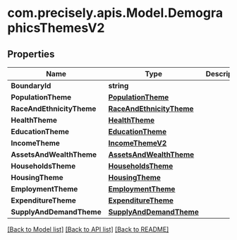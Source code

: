 # com.precisely.apis.Model.DemographicsThemesV2
## Properties

Name | Type | Description | Notes
------------ | ------------- | ------------- | -------------
**BoundaryId** | **string** |  | [optional] 
**PopulationTheme** | [**PopulationTheme**](PopulationTheme.md) |  | [optional] 
**RaceAndEthnicityTheme** | [**RaceAndEthnicityTheme**](RaceAndEthnicityTheme.md) |  | [optional] 
**HealthTheme** | [**HealthTheme**](HealthTheme.md) |  | [optional] 
**EducationTheme** | [**EducationTheme**](EducationTheme.md) |  | [optional] 
**IncomeTheme** | [**IncomeThemeV2**](IncomeThemeV2.md) |  | [optional] 
**AssetsAndWealthTheme** | [**AssetsAndWealthTheme**](AssetsAndWealthTheme.md) |  | [optional] 
**HouseholdsTheme** | [**HouseholdsTheme**](HouseholdsTheme.md) |  | [optional] 
**HousingTheme** | [**HousingTheme**](HousingTheme.md) |  | [optional] 
**EmploymentTheme** | [**EmploymentTheme**](EmploymentTheme.md) |  | [optional] 
**ExpenditureTheme** | [**ExpenditureTheme**](ExpenditureTheme.md) |  | [optional] 
**SupplyAndDemandTheme** | [**SupplyAndDemandTheme**](SupplyAndDemandTheme.md) |  | [optional] 

[[Back to Model list]](../README.md#documentation-for-models) [[Back to API list]](../README.md#documentation-for-api-endpoints) [[Back to README]](../README.md)

